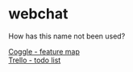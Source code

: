 webchat
=======

How has this name not been used?


[Coggle - feature map](https://coggle.it/diagram/548411ff79cb3a2522cc8aa4)  
[Trello - todo list](https://trello.com/b/gZYLNKpP/webchat)
